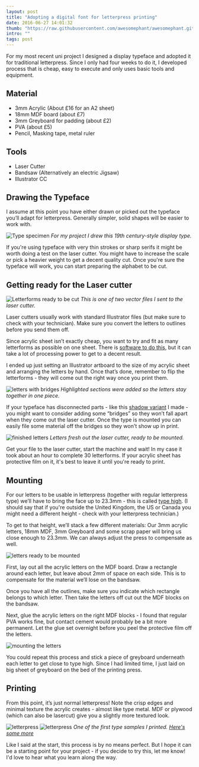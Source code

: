 ```yaml
---
layout: post
title: "Adopting a digital font for letterpress printing"
date: 2016-06-27 14:01:32
thumb: "https://raw.githubusercontent.com/awesomephant/awesomephant.github.io/master/assets/laser-alphabet.JPG"
intro: ""
tags: post
---
```


For my most recent uni project I designed a display typeface and adopted it for traditional letterpress. Since I only had four weeks to do it, I developed process that is cheap, easy to execute and only uses basic tools and equipment.

## Material

- 3mm Acrylic (About £16 for an A2 sheet)
- 18mm MDF board (about £7)
- 3mm Greyboard for padding (about £2)
- PVA (about £5)
- Pencil, Masking tape, metal ruler

## Tools

- Laser Cutter
- Bandsaw (Alternatively an electric Jigsaw)
- Illustrator CC

## Drawing the Typeface

I assume at this point you have either drawn or picked out the typeface you’ll adapt for letterpress. Generally simpler, solid shapes will be easier to work with.

![Type specimen](/assets/laser-type-sample.svg)
_For my project I drew this 19th century-style display type._

If you're using typeface with very thin strokes or sharp serifs it might be worth doing a test on the laser cutter. You might have to increase the scale or pick a heavier weight to get a decent quality cut. Once you're sure the typeface will work, you can start preparing the alphabet to be cut.

## Getting ready for the Laser cutter

![Letterforms ready to be cut](/assets/laser.png)
_This is one of two vector files I sent to the laser cutter._

Laser cutters usually work with standard Illustrator files (but make sure to check with your technician). Make sure you convert the letters to outlines before you send them off.

Since acrylic sheet isn’t exactly cheap, you want to try and fit as many letterforms as possible on one sheet. There is [software to do this](http://svgnest.com/), but it can take a lot of processing power to get to a decent result.

I ended up just setting an Illustrator artboard to the size of my acrylic sheet and arranging the letters by hand. Once that’s done, remember to flip the letterforms - they will come out the right way once you print them.

![letters with bridges](/assets/laser-shadow.png)
_Highlighted sections were added so the letters stay together in one piece._

If your typeface has disconnected parts - like this [shadow variant](https://goo.gl/photos/re4WpUwtbGJu9Euo7) I made - you might want to consider adding some “bridges” so they won’t fall apart when they come out the laser cutter. Once the type is mounted you can easily file some material off the bridges so they won't show up in print.

![finished letters](/assets/laser-letters.JPG)
_Letters fresh out the laser cutter, ready to be mounted._

Get your file to the laser cutter, start the machine and wait! In my case it took about an hour to complete 30 letterforms. If your acrylic sheet has protective film on it, it's best to leave it until you're ready to print.

## Mounting

For our letters to be usable in letterpress (together with regular letterpress type) we’ll have to bring the face up to 23.3mm - this is called [type high](https://en.wikipedia.org/wiki/Movable_type#Type-founding). (I should say that if you're outside the United Kingdom, the US or Canada you might need a different height - check with your letterpress technician.)

To get to that height, we’ll stack a few different materials: Our 3mm acrylic letters, 18mm MDF, 3mm Greyboard and some scrap paper will bring us close enough to 23.3mm. We can always adjust the press to compensate as well.

![letters ready to be mounted](/assets/laser-table.jpg)

First, lay out all the acrylic letters on the MDF board. Draw a rectangle around each letter, but leave about 2mm of space on each side. This is to compensate for the material we’ll lose on the bandsaw.

Once you have all the outlines, make sure you indicate which rectangle belongs to which letter. Then take the letters off cut out the MDF blocks on the bandsaw.

Next, glue the acrylic letters on the right MDF blocks - I found that regular PVA works fine, but contact cement would probably be a bit more permanent. Let the glue set overnight before you peel the protective film off the letters.

![mounting the letters](/assets/laser-assembly.gif)

You could repeat this process and stick a piece of greyboard underneath each letter to get close to type high. Since I had limited time, I just laid on big sheet of greyboard on the bed of the printing press.

## Printing

From this point, it’s just normal letterpress! Note the crisp edges and minimal texture the acrylic creates - almost like type metal. MDF or plywood (which can also be lasercut) give you a slightly more textured look.

![letterpress](/assets/laser-letterpress.jpg)
![letterpress](/assets/laser-print.jpg)
_One of the first type samples I printed. [Here's some more](https://goo.gl/photos/xoFBqmSPWrnuHCfm9)_

Like I said at the start, this process is by no means perfect. But I hope it can be a starting point for your project - if you decide to try this, let me know! I'd love to hear what you learn along the way.
